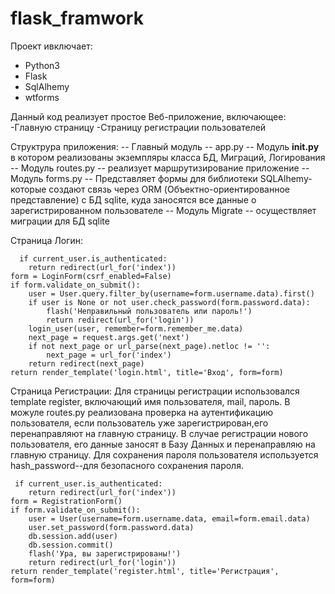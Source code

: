 # flask_framwork
Проект ивключает:
  - Python3
  - Flask
  - SqlAlhemy
  - wtforms
  
Данный код реализует простое Веб-приложение, включающее:
  -Главную страницу
  -Страницу регистрации пользователей
  
  Структрура приложения:
  -- Главный модуль -- app.py
  -- Модуль __init.py__  в котором реализованы экземпляры класса БД, Миграций, Логирования
  -- Модуль routes.py -- реализует маршрутизирование приложение 
  -- Модуль forms.py -- Представляет формы для библиотеки SQLAlhemy- которые создают связь через ORM (Объектно-ориентированное представление) с БД sqlite, куда заносятся
    все данные о зарегистрированном пользователе
  -- Модуль Migrate -- осуществляет миграции для БД sqlite
    
  
  Страница Логин:
  
  
      if current_user.is_authenticated:
        return redirect(url_for('index'))
    form = LoginForm(csrf_enabled=False)
    if form.validate_on_submit():
        user = User.query.filter_by(username=form.username.data).first()
        if user is None or not user.check_password(form.password.data):
            flash('Неправильный пользователь или пароль!')
            return redirect(url_for('login'))
        login_user(user, remember=form.remember_me.data)
        next_page = request.args.get('next')
        if not next_page or url_parse(next_page).netloc != '':
            next_page = url_for('index')
        return redirect(next_page)
    return render_template('login.html', title='Вход', form=form)
  
  Страница Регистрации:
 Для страницы регистрации использовался template register, включающий имя пользователя, mail, пароль. В можуле routes.py реализована проверка на аутентификацию пользователя,
 если пользователь уже зарегистрирован,его перенаправляют на главную страницу. В случае регистрации нового пользователя, его данные заносят в Базу Данных и перенаправляю на главную страницу.
 Для сохранения пароля пользователя используется hash_password--для безопасного сохранения пароля.
 
     if current_user.is_authenticated:
        return redirect(url_for('index'))
    form = RegistrationForm()
    if form.validate_on_submit():
        user = User(username=form.username.data, email=form.email.data)
        user.set_password(form.password.data)
        db.session.add(user)
        db.session.commit()
        flash('Ура, вы зарегистрированы!')
        return redirect(url_for('login'))
    return render_template('register.html', title='Регистрация', form=form)
    
    
